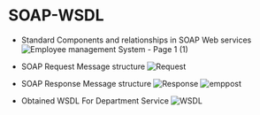 # SOAP-WSDL

- Standard Components and relationships in SOAP Web services
  ![Employee management System - Page 1 (1)](https://github.com/dhanushka365/SOAP-WSDL/assets/66137046/1e95967d-1597-4a1d-97fc-8a15f42db116)

- SOAP Request Message structure
  ![Request](https://github.com/dhanushka365/SOAP-WSDL/assets/66137046/434ca6ae-5557-416f-9a56-8af0eca08197)

- SOAP Response Message  structure
  ![Response](https://github.com/dhanushka365/SOAP-WSDL/assets/66137046/67042bde-0c52-483c-aaaa-1d22ea546bbb)
  ![emppost](https://github.com/dhanushka365/SOAP-WSDL/assets/66137046/507affd3-4462-45c2-858d-6ee6e8f1fa8f)


- Obtained WSDL For Department Service
  ![WSDL](https://github.com/dhanushka365/SOAP-WSDL/assets/66137046/e2845eae-7d6e-40e8-8fe8-417f0cc06e69)




